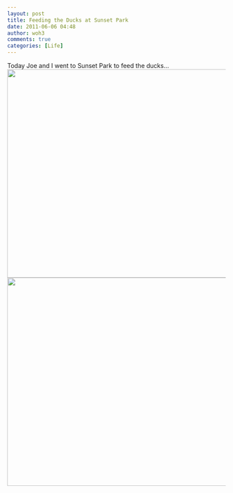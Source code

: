 ```yaml
---
layout: post
title: Feeding the Ducks at Sunset Park
date: 2011-06-06 04:48
author: woh3
comments: true
categories: [Life]
---
```

Today Joe and I went to Sunset Park to feed the ducks...<a href="http://woh3blog.files.wordpress.com/2011/06/sunset-park-ducks-2-6-5-2011.jpg"><img src="http://woh3blog.files.wordpress.com/2011/06/sunset-park-ducks-2-6-5-2011.jpg?w=1024" alt="" title="sunset-park-ducks-2-6-5-2011" width="640" height="480" class="alignnone size-large wp-image-503" /></a><a href="http://woh3blog.files.wordpress.com/2011/06/sunset-park-ducks-6-5-20111.jpg"><img src="http://woh3blog.files.wordpress.com/2011/06/sunset-park-ducks-6-5-20111.jpg?w=1024" alt="" title="sunset-park-ducks-6-5-2011" width="640" height="480" class="alignnone size-large wp-image-504" /></a>
